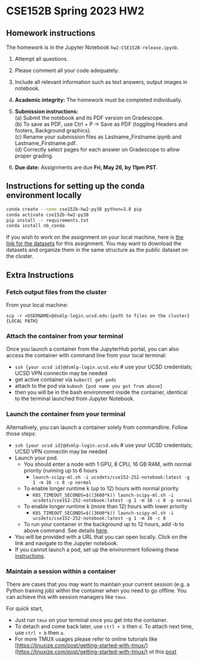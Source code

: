 # CSE152B Spring 2023 HW2
## Homework instructions

The homework is in the Jupyter Notebook ``hw2-CSE152B-release.ipynb``.

1. Attempt all questions.
2. Please comment all your code adequately.
3. Include all relevant information such as text answers, output images in notebook.
4. **Academic integrity:** The homework must be completed individually.

5. **Submission instructions:**  
 (a) Submit the notebook and its PDF version on Gradescope.  
 (b) To save as PDF, use Ctrl + P -> Save as PDF (toggling Headers and footers, Background graphics).  
 (c) Rename your submission files as Lastname_Firstname.ipynb and Lastname_Firstname.pdf.  
 (d) Correctly select pages for each answer on Gradescope to allow proper grading.

6. **Due date:** Assignments are due **Fri, May 26, by 11pm PST**.

## Instructions for setting up the conda environment locally

```bash
conda create --name cse152b-hw2-py38 python=3.8 pip
conda activate cse152b-hw2-py38
pip install -r requirements.txt
conda install nb_conda
```

If you wish to work on the assignment on your local machine, here is [the link for the datasets](https://drive.google.com/drive/folders/1Vp-El6D1VEbZEXQvcHxZpsqtnV_8B-VE?usp=sharing) for this assignment. You may want to download the datasets and organize them in the same structure as the public dataset on the cluster.

## Extra Instructions

### Fetch output files from the cluster

From your local machine: 

``scp -r <USERNAME>@dsmlp-login.ucsd.edu:{path to files on the cluster} {LOCAL PATH}``

### Attach the container from your terminal

Once you launch a container from the JupyterHub portal, you can also access the container with command line from your local terminal:

- `ssh {your ucsd id}@dsmlp-login.ucsd.edu` # use your UCSD credentials; UCSD VPN connectin may be needed
- get active container via `kubectl get pods`
- attach to the pod via `kubesh {pod name you got from above}`
- then you will be in the bash environment inside the container, identical to the terminal launched from Jupyter Notebook.
### Launch the container from your terminal

Alternatively, you can launch a container solely from commandline. Follow those steps:

- `ssh {your ucsd id}@dsmlp-login.ucsd.edu` # use your UCSD credentials; UCSD VPN connectin may be needed
- Launch your pod.
  - You should enter a node with 1 GPU, 8 CPU, 16 GB RAM, with normal priority (running up to 6 hours
    - `launch-scipy-ml.sh -i ucsdets/cse152-252-notebook:latest -g 1 -m 16 -c 8 -p normal`
  - To enable longer runtime k (up to 12) hours with normal priority
    - `K8S_TIMEOUT_SECONDS=$((3600*k)) launch-scipy-ml.sh -i ucsdets/cse152-252-notebook:latest -g 1 -m 16 -c 8 -p normal`
  - To enable longer runtime k (more than 12) hours with lower priority
    - `K8S_TIMEOUT_SECONDS=$((3600*k)) launch-scipy-ml.sh -i ucsdets/cse152-252-notebook:latest -g 1 -m 16 -c 8`
  - To run your container in the background up to 12 hours, add -b to above command. See details [here](https://support.ucsd.edu/its?id=kb_article_view&sys_kb_id=c72a818f1b8e6050df40ed7dee4bcb31).
- You will be provided with a URL that you can open locally. Click on the link and navigate to the Jupyter notebook.
- If you cannot launch a pod, set up the environment following these [instructions](https://support.ucsd.edu/its?id=kb_article_view&sys_kb_id=cbb951c31b42a050df40ed7dee4bcb9e).

### Maintain a session within a container
There are cases that you may want to maintain your current session (e.g. a Python training job) within the container when you need to go offline. You can achieve this with session managers like 
`tmux`.

For quick start,
- Just run ``tmux`` on your terminal once you get into the container.
- To detach and come back later, use `ctrl + b` then `d`. To attach next time, use `ctrl + b` then `a`.
- For more TMUX usages please refer to online tutorials like [https://linuxize.com/post/getting-started-with-tmux/](https://linuxize.com/post/getting-started-with-tmux/) ot this [post](https://leimao.github.io/blog/Tmux-Tutorial/)
